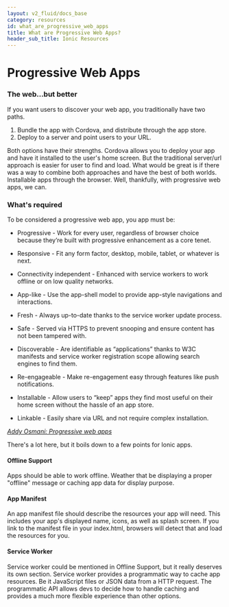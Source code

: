 ```yaml
---
layout: v2_fluid/docs_base
category: resources
id: what_are_progressive_web_apps
title: What are Progressive Web Apps?
header_sub_title: Ionic Resources
---
```


# Progressive Web Apps

### The web...but better

If you want users to discover your web app, you traditionally have two paths.

1. Bundle the app with Cordova, and distribute through the app store.
2. Deploy to a server and point users to your URL.

Both options have their strengths. Cordova allows you to deploy your app and have it installed to the user's home screen. But the traditional server/url approach is easier for user to find and load. What would be great is if there was a way to combine both approaches and have the best of both worlds. Installable apps through the browser. Well, thankfully, with progressive web apps, we can.


### What's required

To be considered a progressive web app, you app must be:

- Progressive - Work for every user, regardless of browser choice because they’re built with progressive enhancement as a core tenet.

- Responsive - Fit any form factor, desktop, mobile, tablet, or whatever is next.

- Connectivity independent - Enhanced with service workers to work offline or on low quality networks.

- App-like - Use the app-shell model to provide app-style navigations and interactions.

- Fresh - Always up-to-date thanks to the service worker update process.

- Safe - Served via HTTPS to prevent snooping and ensure content has not been tampered with.

- Discoverable - Are identifiable as “applications” thanks to W3C manifests and service worker registration scope allowing search engines to find them.

- Re-engageable - Make re-engagement easy through features like push notifications.

- Installable - Allow users to “keep” apps they find most useful on their home screen without the hassle of an app store.

- Linkable - Easily share via URL and not require complex installation.

_[Addy Osmani: Progressive web apps](https://addyosmani.com/blog/getting-started-with-progressive-web-apps/)_

There's a lot here, but it boils down to a few points for Ionic apps.

#### Offline Support

Apps should be able to work offline. Weather that be displaying a proper "offline" message or caching app data for display purpose.

#### App Manifest

An app manifest file should describe the resources your app will need. This includes your app's displayed name, icons, as well as splash screen. If you link to the manifest file in your index.html, browsers will detect that and load the resources for you.

#### Service Worker

Service worker could be mentioned in Offline Support, but it really deserves its own section. Service worker provides a programmatic way to cache app resources. Be it JavaScript files or JSON data from a HTTP request. The programmatic API allows devs to decide how to handle caching and provides a much more flexible experience than other options.

